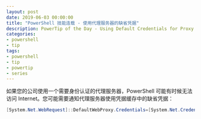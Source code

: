 ```yaml
---
layout: post
date: 2019-06-03 00:00:00
title: "PowerShell 技能连载 - 使用代理服务器的缺省凭据"
description: PowerTip of the Day - Using Default Credentials for Proxy
categories:
- powershell
- tip
tags:
- powershell
- tip
- powertip
- series
---
```

如果您的公司使用一个需要身份认证的代理服务器，PowerShell 可能有时候无法访问 Internet。您可能需要通知代理服务器使用凭据缓存中的缺省凭据：

```powershell
[System.Net.WebRequest]::DefaultWebProxy.Credentials=[System.Net.CredentialCache]::DefaultCredentials
```

<!--本文国际来源：[Using Default Credentials for Proxy](https://community.idera.com/database-tools/powershell/powertips/b/tips/posts/using-default-credentials-for-proxy)-->

